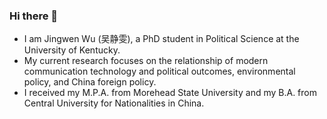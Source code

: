 ### Hi there 👋
- I am Jingwen Wu (吴静雯), a PhD student in Political Science at the University of Kentucky. 
- My current research focuses on the relationship of modern communication technology and political outcomes, environmental policy, and China foreign policy. 
- I received my M.P.A. from Morehead State University and my B.A. from Central University for Nationalities in China.

<!--
**jwu12351/jwu12351** is a ✨ _special_ ✨ repository because its `README.md` (this file) appears on your GitHub profile.

Here are some ideas to get you started:

- 🔭 I’m currently working on ...
- 🌱 I’m currently learning ...
- 👯 I’m looking to collaborate on ...
- 🤔 I’m looking for help with ...
- 💬 Ask me about ...
- 📫 How to reach me: ...
- 😄 Pronouns: ...
- ⚡ Fun fact: ...
-->
